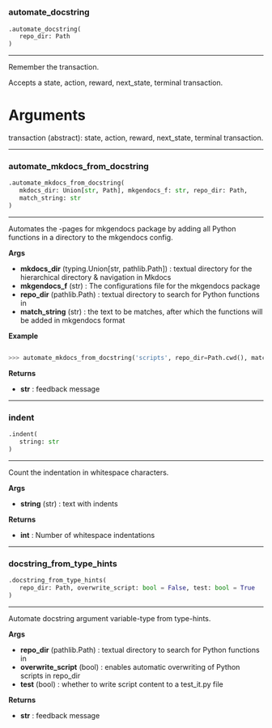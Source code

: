 #


### automate_docstring
```python
.automate_docstring(
   repo_dir: Path
)
```

---
Remember the transaction.

Accepts a state, action, reward, next_state, terminal transaction.

# Arguments
transaction (abstract): state, action, reward, next_state, terminal transaction.

----


### automate_mkdocs_from_docstring
```python
.automate_mkdocs_from_docstring(
   mkdocs_dir: Union[str, Path], mkgendocs_f: str, repo_dir: Path,
   match_string: str
)
```

---
Automates the -pages for mkgendocs package by adding all Python functions in a directory to the mkgendocs config.


**Args**

* **mkdocs_dir** (typing.Union[str, pathlib.Path]) : textual directory for the hierarchical directory & navigation in Mkdocs
* **mkgendocs_f** (str) : The configurations file for the mkgendocs package
* **repo_dir** (pathlib.Path) : textual directory to search for Python functions in
* **match_string** (str) : the text to be matches, after which the functions will be added in mkgendocs format


**Example**


```python

>>> automate_mkdocs_from_docstring('scripts', repo_dir=Path.cwd(), match_string='pages:')

```

**Returns**

* **str**  : feedback message


----


### indent
```python
.indent(
   string: str
)
```

---
Count the indentation in whitespace characters.


**Args**

* **string** (str) : text with indents


**Returns**

* **int**  : Number of whitespace indentations


----


### docstring_from_type_hints
```python
.docstring_from_type_hints(
   repo_dir: Path, overwrite_script: bool = False, test: bool = True
)
```

---
Automate docstring argument variable-type from type-hints.


**Args**

* **repo_dir** (pathlib.Path) : textual directory to search for Python functions in
* **overwrite_script** (bool) : enables automatic overwriting of Python scripts in repo_dir
* **test** (bool) : whether to write script content to a test_it.py file


**Returns**

* **str**  : feedback message

